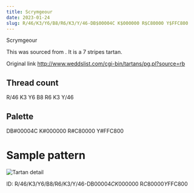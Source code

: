 ```yaml
---
title: Scrymgeour
date: 2023-01-24
slug: R/46/K3/Y6/B8/R6/K3/Y/46-DB$00004C K$000000 R$C80000 Y$FFC800
---
```

Scrymgeour

This was sourced from <no value>.  It is a 7 stripes tartan.

Original link http://www.weddslist.com/cgi-bin/tartans/pg.pl?source=rb

## Thread count
R/46 K3 Y6 B8 R6 K3 Y/46

## Palette
DB#00004C K#000000 R#C80000 Y#FFC800

# Sample pattern

![Tartan detail](tartan.png "R/46 K3 Y6 B8 R6 K3 Y/46 tartan")

ID: R/46/K3/Y6/B8/R6/K3/Y/46-DB$00004C K$000000 R$C80000 Y$FFC800